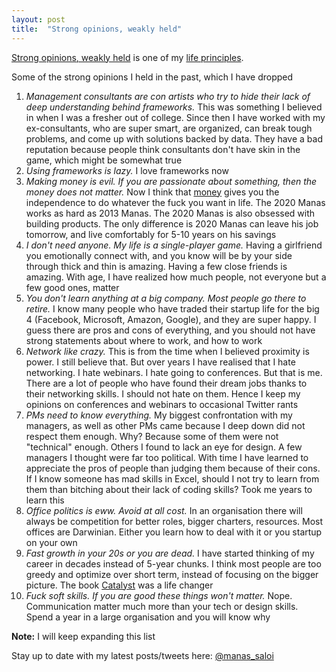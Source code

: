 ```yaml
---
layout: post
title:  "Strong opinions, weakly held"
---
```


[Strong opinions, weakly held](https://bobsutton.typepad.com/my_weblog/2006/07/strong_opinions.html) is one of my [life principles](https://manassaloi.com/2020/01/26/personal-life-frameworks.html).

Some of the strong opinions I held in the past, which I have dropped

1. *Management consultants are con artists who try to hide their lack of deep understanding behind frameworks.* This was something I believed in when I was a fresher out of college. Since then I have worked with my ex-consultants, who are super smart, are organized, can break tough problems, and come up with solutions backed by data. They have a bad reputation because people think consultants don't have skin in the game, which might be somewhat true
2. *Using frameworks is lazy.* I love frameworks now
3. *Making money is evil. If you are passionate about something, then the money does not matter.* Now I think that [money](https://thedeepdish.org/fuck-you-money/) gives you the independence to do whatever the fuck you want in life. The 2020 Manas works as hard as 2013 Manas. The 2020 Manas is also obsessed with building products. The only difference is 2020 Manas can leave his job tomorrow, and live comfortably for 5-10 years on his savings
4. *I don't need anyone. My life is a single-player game.* Having a girlfriend you emotionally connect with, and you know will be by your side through thick and thin is amazing. Having a few close friends is amazing. With age, I have realized how much people, not everyone but a few good ones, matter
5. *You don't learn anything at a big company. Most people go there to retire.* I know many people who have traded their startup life for the big 4 (Facebook, Microsoft, Amazon, Google), and they are super happy. I guess there are pros and cons of everything, and you should not have strong statements about where to work, and how to work
6. *Network like crazy.* This is from the time when I believed proximity is power. I still believe that. But over years I have realised that I hate networking. I hate webinars. I hate going to conferences. But that is me. There are a lot of people who have found their dream jobs thanks to their networking skills. I should not hate on them. Hence I keep my opinions on conferences and webinars to occasional Twitter rants
7. *PMs need to know everything.* My biggest confrontation with my managers, as well as other PMs came because I deep down did not respect them enough. Why? Because some of them were not "technical" enough. Others I found to lack an eye for design. A few managers I thought were far too political. With time I have learned to appreciate the pros of people than judging them because of their cons. If I know someone has mad skills in Excel, should I not try to learn from them than bitching about their lack of coding skills? Took me years to learn this
8. *Office politics is eww. Avoid at all cost.* In an organisation there will always be competition for better roles, bigger charters, resources. Most offices are Darwinian. Either you learn how to deal with it or you startup on your own
9. *Fast growth in your 20s or you are dead.* I have started thinking of my career in decades instead of 5-year chunks. I think most people are too greedy and optimize over short term, instead of focusing on the bigger picture. The book [Catalyst](https://manassaloi.com/booksummaries/2016/05/11/catalyst-chandramouli.html) was a life changer
10. *Fuck soft skills. If you are good these things won't matter.* Nope. Communication matter much more than your tech or design skills. Spend a year in a large organisation and you will know why

**Note:** I will keep expanding this list

Stay up to date with my latest posts/tweets here: [@manas_saloi](http://twitter.com/manas_saloi)
